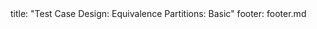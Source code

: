 <frontmatter>
title: "Test Case Design: Equivalence Partitions: Basic"
footer: footer.md
</frontmatter>

<include src="navbar.md" boilerplate />

<include src="unit-inPage-asFlat.md" boilerplate />